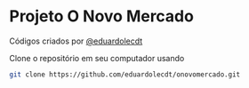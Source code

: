 # Projeto O Novo Mercado

Códigos criados por
[@eduardolecdt](https://instagram.com/eduardolecdt)

Clone o repositório em seu computador usando
```sh
git clone https://github.com/eduardolecdt/onovomercado.git
```
